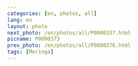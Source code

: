 ```yaml
---
categories: [en, photos, all]
lang: en
layout: photo
next_photo: /en/photos/all/P0000337.html
picname: P0000373
prev_photo: /en/photos/all/P0000376.html
tags: [Moringa]
---
```

